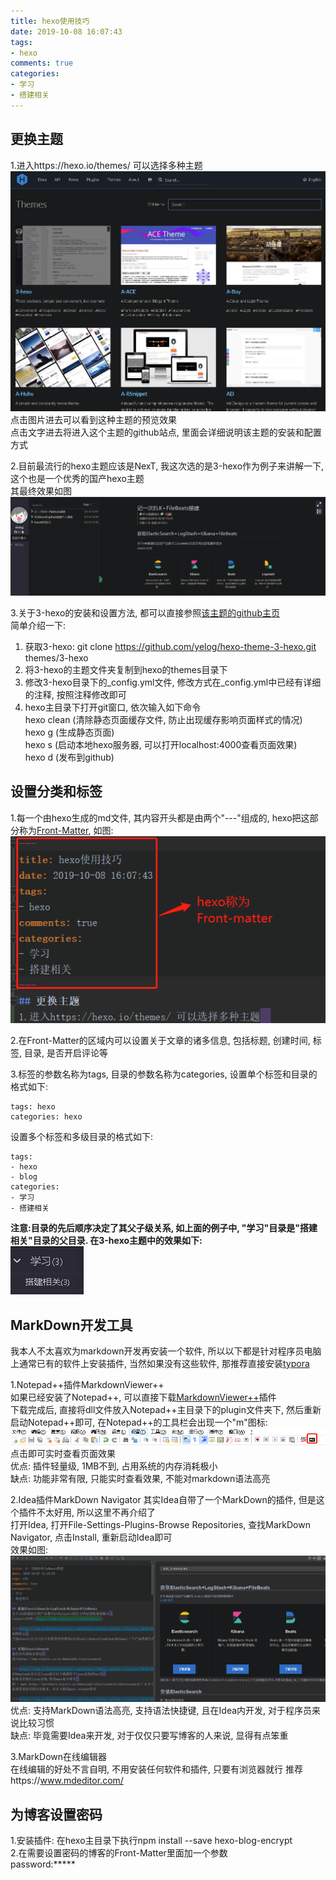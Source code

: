 ```yaml
---
title: hexo使用技巧
date: 2019-10-08 16:07:43
tags: 
- hexo
comments: true
categories: 
- 学习
- 搭建相关
---
```

## 更换主题  
1.进入https://hexo.io/themes/ 可以选择多种主题  
![](https://raw.githubusercontent.com/shdvgj/shdvgj.github.io/master/2019/10/08/hexo使用技巧/1.png) 
点击图片进去可以看到这种主题的预览效果  
点击文字进去将进入这个主题的github站点, 里面会详细说明该主题的安装和配置方式  

2.目前最流行的hexo主题应该是NexT, 我这次选的是3-hexo作为例子来讲解一下, 这个也是一个优秀的国产hexo主题  
其最终效果如图  
![](https://raw.githubusercontent.com/shdvgj/shdvgj.github.io/master/2019/10/08/hexo使用技巧/2.png)   

3.关于3-hexo的安装和设置方法, 都可以直接参照[该主题的github主页](https://github.com/yelog/hexo-theme-3-hexo)  
简单介绍一下:  
  1.    获取3-hexo: git clone https://github.com/yelog/hexo-theme-3-hexo.git themes/3-hexo  
  2.    将3-hexo的主题文件夹复制到hexo的themes目录下  
  3.    修改3-hexo目录下的_config.yml文件, 修改方式在_config.yml中已经有详细的注释, 按照注释修改即可  
  4.    hexo主目录下打开git窗口, 依次输入如下命令  
    hexo clean (清除静态页面缓存文件, 防止出现缓存影响页面样式的情况)  
    hexo g (生成静态页面)  
    hexo s (启动本地hexo服务器, 可以打开localhost:4000查看页面效果)  
    hexo d (发布到github)  


## 设置分类和标签  
1.每一个由hexo生成的md文件, 其内容开头都是由两个"---"组成的, hexo把这部分称为[Front-Matter](https://hexo.io/zh-cn/docs/front-matter), 如图:  
![](https://raw.githubusercontent.com/shdvgj/shdvgj.github.io/master/2019/10/08/hexo使用技巧/3.png)  
 
2.在Front-Matter的区域内可以设置关于文章的诸多信息, 包括标题, 创建时间, 标签, 目录, 是否开启评论等  

3.标签的参数名称为tags, 目录的参数名称为categories, 设置单个标签和目录的格式如下:  
```
tags: hexo
categories: hexo
```
设置多个标签和多级目录的格式如下:  
```
tags: 
- hexo
- blog
categories: 
- 学习
- 搭建相关
```
**注意:目录的先后顺序决定了其父子级关系, 如上面的例子中, "学习"目录是"搭建相关"目录的父目录. 在3-hexo主题中的效果如下:**  
![](https://raw.githubusercontent.com/shdvgj/shdvgj.github.io/master/2019/10/08/hexo使用技巧/4.png)


## MarkDown开发工具  
我本人不太喜欢为markdown开发再安装一个软件, 所以以下都是针对程序员电脑上通常已有的软件上安装插件, 当然如果没有这些软件, 那推荐直接安装[typora](https://typora.io/)  

1.Notepad++插件MarkdownViewer++  
如果已经安装了Notepad++, 可以直接下载[MarkdownViewer++](https://github.com/nea/MarkdownViewerPlusPlus/releases)插件  
下载完成后, 直接将dll文件放入Notepad++主目录下的plugin文件夹下, 然后重新启动Notepad++即可, 在Notepad++的工具栏会出现一个"m"图标:  
![](https://raw.githubusercontent.com/shdvgj/shdvgj.github.io/master/2019/10/08/hexo使用技巧/5.png)  
点击即可实时查看页面效果  
优点: 插件轻量级, 1MB不到, 占用系统的内存消耗极小  
缺点: 功能非常有限, 只能实时查看效果, 不能对markdown语法高亮  

2.Idea插件MarkDown Navigator
其实Idea自带了一个MarkDown的插件, 但是这个插件不太好用, 所以这里不再介绍了  
打开Idea, 打开File-Settings-Plugins-Browse Repositories, 查找MarkDown Navigator, 点击Install, 重新启动Idea即可  
效果如图:  
![](https://raw.githubusercontent.com/shdvgj/shdvgj.github.io/master/2019/10/08/hexo使用技巧/6.png)  
优点: 支持MarkDown语法高亮, 支持语法快捷键, 且在Idea内开发, 对于程序员来说比较习惯  
缺点: 毕竟需要Idea来开发, 对于仅仅只要写博客的人来说, 显得有点笨重  

3.MarkDown在线编辑器  
在线编辑的好处不言自明, 不用安装任何软件和插件, 只要有浏览器就行
推荐https://www.mdeditor.com/ 

## 为博客设置密码  
1.安装插件: 在hexo主目录下执行npm install --save hexo-blog-encrypt  
2.在需要设置密码的博客的Front-Matter里面加一个参数  
password:*****
